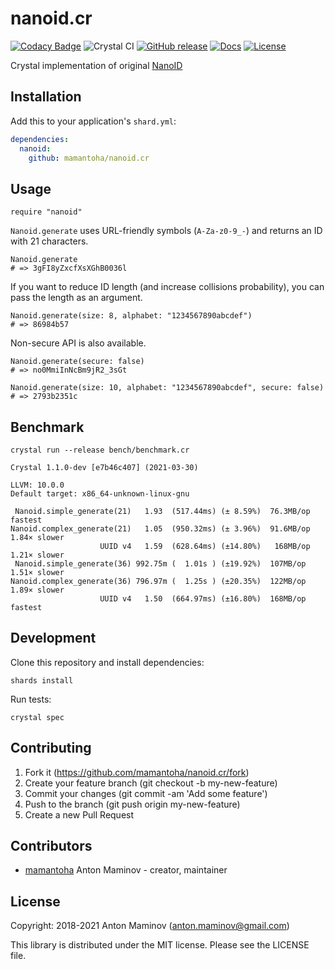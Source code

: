 # nanoid.cr

[![Codacy Badge](https://api.codacy.com/project/badge/Grade/3108082114df406abb95c38bf751c2f0)](https://app.codacy.com/app/mamantoha/nanoid.cr?utm_source=github.com&utm_medium=referral&utm_content=mamantoha/nanoid.cr&utm_campaign=Badge_Grade_Settings)
![Crystal CI](https://github.com/mamantoha/nanoid.cr/workflows/Crystal%20CI/badge.svg?branch=master)
[![GitHub release](https://img.shields.io/github/release/mamantoha/nanoid.cr.svg)](https://github.com/mamantoha/nanoid.cr/releases)
[![Docs](https://img.shields.io/badge/docs-available-brightgreen.svg)](https://mamantoha.github.io/nanoid.cr/)
[![License](https://img.shields.io/github/license/mamantoha/nanoid.cr.svg)](https://github.com/mamantoha/nanoid.cr/blob/master/LICENSE)

Crystal implementation of original [NanoID](https://github.com/ai/nanoid)

## Installation

Add this to your application's `shard.yml`:

```yaml
dependencies:
  nanoid:
    github: mamantoha/nanoid.cr
```

## Usage

```crystal
require "nanoid"
```

`Nanoid.generate` uses URL-friendly symbols (`A-Za-z0-9_-`) and returns an ID with 21 characters.

```crystal
Nanoid.generate
# => 3gFI8yZxcfXsXGhB0036l
```

If you want to reduce ID length (and increase collisions probability), you can pass the length as an argument.

```crystal
Nanoid.generate(size: 8, alphabet: "1234567890abcdef")
# => 86984b57
```

Non-secure API is also available.

```crystal
Nanoid.generate(secure: false)
# => no0MmiInNcBm9jR2_3sGt

Nanoid.generate(size: 10, alphabet: "1234567890abcdef", secure: false)
# => 2793b2351c
```

## Benchmark

`crystal run --release bench/benchmark.cr`

```console
Crystal 1.1.0-dev [e7b46c407] (2021-03-30)

LLVM: 10.0.0
Default target: x86_64-unknown-linux-gnu

 Nanoid.simple_generate(21)   1.93  (517.44ms) (± 8.59%)  76.3MB/op        fastest
Nanoid.complex_generate(21)   1.05  (950.32ms) (± 3.96%)  91.6MB/op   1.84× slower
                    UUID v4   1.59  (628.64ms) (±14.80%)   168MB/op   1.21× slower
 Nanoid.simple_generate(36) 992.75m (  1.01s ) (±19.92%)  107MB/op   1.51× slower
Nanoid.complex_generate(36) 796.97m (  1.25s ) (±20.35%)  122MB/op   1.89× slower
                    UUID v4   1.50  (664.97ms) (±16.80%)  168MB/op        fastest
```

## Development

Clone this repository and install dependencies:

```console
shards install
```

Run tests:

```console
crystal spec
```

## Contributing

1. Fork it (<https://github.com/mamantoha/nanoid.cr/fork>)
2. Create your feature branch (git checkout -b my-new-feature)
3. Commit your changes (git commit -am 'Add some feature')
4. Push to the branch (git push origin my-new-feature)
5. Create a new Pull Request

## Contributors

- [mamantoha](https://github.com/mamantoha) Anton Maminov - creator, maintainer

## License

Copyright: 2018-2021 Anton Maminov (anton.maminov@gmail.com)

This library is distributed under the MIT license. Please see the LICENSE file.
